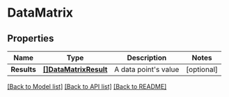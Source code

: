 # DataMatrix

## Properties

Name | Type | Description | Notes
------------ | ------------- | ------------- | -------------
**Results** | [**[]DataMatrixResult**](DataMatrixResult.md) | A data point&#39;s value | [optional] 

[[Back to Model list]](../README.md#documentation-for-models) [[Back to API list]](../README.md#documentation-for-api-endpoints) [[Back to README]](../README.md)


